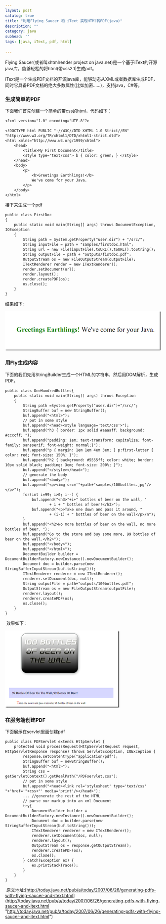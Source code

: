 ```yaml
---
layout: post
catalog: true
title: "利用Flying Saucer 和 iText 实现HTMl转PDF(java)"
description: ""
category: java
subhead: ''
tags: [java, iText, pdf, html]

---
```


Flying Saucer(或者叫xhtmlrender project on java.net)是一个基于iText的开源java库，能够轻松的将html(带css2.1)生成pdf。

iText是一个生成PDF文档的开源java库，能够动态从XML或者数据库生成PDF，同时它具备PDF文档的绝大多数属性(比如加密……)，支持java，C\#等。

### 生成简单的PDF

下面我们首先创建一个简单的带css的html，代码如下：


    <?xml version="1.0" encoding="UTF-8"?>

    <!DOCTYPE html PUBLIC "-//W3C//DTD XHTML 1.0 Strict//EN"  "http://www.w3.org/TR/xhtml1/DTD/xhtml1-strict.dtd">
    <html xmlns="http://www.w3.org/1999/xhtml">
        <head>
            <title>My First Document</title>
            <style type="text/css"> b { color: green; } </style>
        </head>
        <body>
            <p>
                <b>Greetings Earthlings!</b>
                We've come for your Java.
            </p>
        </body>
    </html>

接下来生成一个pdf


    public class FirstDoc
    {
        public static void main(String[] args) throws DocumentException, IOException
        {
            String path = System.getProperty("user.dir") + "/src/";
            String inputFile = path + "samples/firstdoc.html";
            String url = new File(inputFile).toURI().toURL().toString();
            String outputFile = path + "outputs/fistdoc.pdf";
            OutputStream os = new FileOutputStream(outputFile);
            ITextRenderer render = new ITextRenderer();
            render.setDocument(url);
            render.layout();
            render.createPDF(os);
            os.close();
        }
    }

结果如下:

![](/images/java/1_zps6a7d60b1.png)


### 用Fly生成内容

下面的我们先用StringBuilder生成一个HTML的字符串，然后用DOM解析，生成PDF。

    
    public class OneHundredBottles{
        public static void main(String[] args) throws Exception
        {
            String path =System.getProperty("user.dir")+"/src/";
            StringBuffer buf = new StringBuffer();
            buf.append("<html>");
            // put in some style
            buf.append("<head><style language='text/css'>");
            buf.append("h3 { border: 1px solid #aaaaff; background: #ccccff; ");
            buf.append("padding: 1em; text-transform: capitalize; font-family: sansserif; font-weight: normal;}");
            buf.append("p { margin: 1em 1em 4em 3em; } p:first-letter { color: red; font-size: 150%; }");
            buf.append("h2 { background: #5555ff; color: white; border: 10px solid black; padding: 3em; font-size: 200%; }");
            buf.append("</style></head>");
            // generate the body
            buf.append("<body>");
            buf.append("<p><img src='"+path+"samples/100bottles.jpg'/></p>");
            for(int i=99; i>0; i--) {
                buf.append("<h3>"+i+" bottles of beer on the wall, "
                        + i + " bottles of beer!</h3>");
                buf.append("<p>Take one down and pass it around, "
                        + (i-1) + " bottles of beer on the wall</p>/n");
            }
            buf.append("<h2>No more bottles of beer on the wall, no more bottles of beer. ");
            buf.append("Go to the store and buy some more, 99 bottles of beer on the wall.</h2>");
            buf.append("</body>");
            buf.append("</html>");
            DocumentBuilder builder = DocumentBuilderFactory.newInstance().newDocumentBuilder();
            Document doc = builder.parse(new StringBufferInputStream(buf.toString()));
            ITextRenderer renderer = new ITextRenderer();
            renderer.setDocument(doc, null);
            String outputFile = path+"outputs/100bottles.pdf";
            OutputStream os = new FileOutputStream(outputFile);
            renderer.layout();
            renderer.createPDF(os);
            os.close();
        }
    }


 效果如下：

![](/images/java/2_zpsf3bd60e6.png)

### 在服务端创建PDF

下面展示在servlet里面创建pdf

    public class PDFServlet extends HttpServlet {
        protected void processRequest(HttpServletRequest request, HttpServletResponse response) throws ServletException, IOException {
            response.setContentType("application/pdf");
            StringBuffer buf = newStringBuffer();
            buf.append("<html>");
            String css = getServletContext().getRealPath("/PDFservlet.css");
            // put in some style
            buf.append("<head><link rel='stylesheet' type='text/css' "+"href='"+css+"' media='print'/></head>");
            ... //generate the rest of the HTML
            // parse our markup into an xml Document
            try{
                DocumentBuilder builder = DocumentBuilderFactory.newInstance().newDocumentBuilder();
                Document doc = builder.parse(new StringBufferInputStream(buf.toString()));
                ITextRenderer renderer = new ITextRenderer();
                renderer.setDocument(doc, null);
                renderer.layout();
                OutputStream os = response.getOutputStream();
                renderer.createPDF(os);
                os.close();
            } catch(Exception ex) {
                ex.printStackTrace();
            }
        }
    }


 原文地址:[http://today.java.net/pub/a/today/2007/06/26/generating-pdfs-with-flying-saucer-and-itext.html](http://today.java.net/pub/a/today/2007/06/26/generating-pdfs-with-flying-saucer-and-itext.html "http://today.java.net/pub/a/today/2007/06/26/generating-pdfs-with-flying-saucer-and-itext.html")

